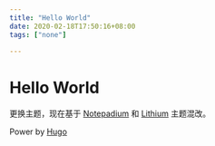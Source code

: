 ```yaml
---
title: "Hello World"
date: 2020-02-18T17:50:16+08:00
tags: ["none"]

---
```


# Hello World

更换主题，现在基于 [Notepadium](https://themes.gohugo.io/hugo-notepadium/) 和 [Lithium](https://themes.gohugo.io/hugo-lithium-theme/) 主题混改。

Power by [Hugo](https://gohugo.io/)
